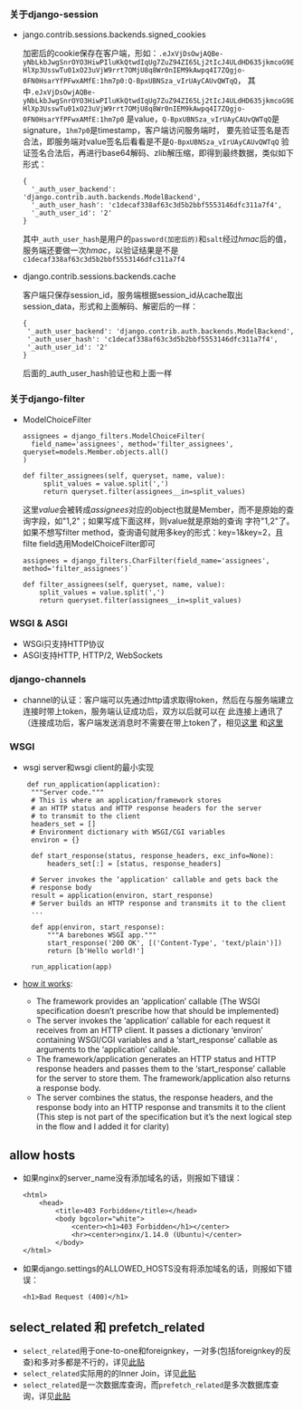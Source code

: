 ### 关于django-session
* jango.contrib.sessions.backends.signed_cookies

   加密后的cookie保存在客户端，形如：`.eJxVjDsOwjAQBe-yNbLkbJwgSnrOYO3HiwPIluKkQtwdIqUg7ZuZ94ZI65Lj2tIcJ4ULdHD635jkmcoG9EHlXp3UsswTu01xO23uVjW9rrt7OMjU8q8Wr0nIEM9kAwpq4I7ZQgjo-0FN0HsarYfPFwxAMfE:1hm7p0:Q-BpxUBNSza_vIrUAyCAUvQWTqQ`，
   其中`.eJxVjDsOwjAQBe-yNbLkbJwgSnrOYO3HiwPIluKkQtwdIqUg7ZuZ94ZI65Lj2tIcJ4ULdHD635jkmcoG9EHlXp3UsswTu01xO23uVjW9rrt7OMjU8q8Wr0nIEM9kAwpq4I7ZQgjo-0FN0HsarYfPFwxAMfE:1hm7p0`
   是value，`Q-BpxUBNSza_vIrUAyCAUvQWTqQ`是signature，`1hm7p0`是timestamp，客户端访问服务端时，
   要先验证签名是否合法，即服务端对value签名后看看是不是`Q-BpxUBNSza_vIrUAyCAUvQWTqQ`
   验证签名合法后，再进行base64解码、zlib解压缩，即得到最终数据，类似如下形式：
   
      {
        '_auth_user_backend': 'django.contrib.auth.backends.ModelBackend',
        '_auth_user_hash': 'c1decaf338af63c3d5b2bbf5553146dfc311a7f4',
        '_auth_user_id': '2'
      }
   其中`_auth_user_hash`是用户的`password(加密后的)`和`salt`经过*hmac*后的值，
   服务端还要做一次*hmac*，以验证结果是不是`c1decaf338af63c3d5b2bbf5553146dfc311a7f4`
 
 * django.contrib.sessions.backends.cache
 
   客户端只保存session_id，服务端根据session_id从cache取出session_data，形式和上面解码、解密后的一样：
      
       {
        '_auth_user_backend': 'django.contrib.auth.backends.ModelBackend',
        '_auth_user_hash': 'c1decaf338af63c3d5b2bbf5553146dfc311a7f4',
        '_auth_user_id': '2'
       }
    后面的_auth_user_hash验证也和上面一样

    
### 关于django-filter
* ModelChoiceFilter 

      assignees = django_filters.ModelChoiceFilter(
        field_name='assignees', method='filter_assignees', queryset=models.Member.objects.all()
      ) 
    
      def filter_assignees(self, queryset, name, value):     
           split_values = value.split(',')               
           return queryset.filter(assignees__in=split_values)
    
   这里*value*会被转成*assignees*对应的object也就是Member，而不是原始的查询字段，如"1,2"；如果写成下面这样，则value就是原始的查询
   字符"1,2"了。如果不想写filter method，查询语句就用多key的形式：key=1&key=2，且filte field选用ModelChoiceFilter即可
   
      assignees = django_filters.CharFilter(field_name='assignees', method='filter_assignees')`
      
      def filter_assignees(self, queryset, name, value):
          split_values = value.split(',')
          return queryset.filter(assignees__in=split_values)
          
### WSGI & ASGI
* WSGi只支持HTTP协议
* ASGI支持HTTP, HTTP/2, WebSockets

### django-channels
* channel的认证：客户端可以先通过http请求取得token，然后在与服务端建立连接时带上token，服务端认证成功后，双方以后就可以在
此连接上通讯了（连接成功后，客户端发送消息时不需要在带上token了，相见[这里](https://stackoverflow.com/a/32619655/2272451)
和[这里](https://devcenter.heroku.com/articles/websocket-security#validate-server-data)

### WSGI
* wsgi server和wsgi client的最小实现

       def run_application(application):
        """Server code."""
        # This is where an application/framework stores
        # an HTTP status and HTTP response headers for the server
        # to transmit to the client
        headers_set = []
        # Environment dictionary with WSGI/CGI variables
        environ = {}

        def start_response(status, response_headers, exc_info=None):
            headers_set[:] = [status, response_headers]
    
        # Server invokes the ‘application' callable and gets back the
        # response body
        result = application(environ, start_response)
        # Server builds an HTTP response and transmits it to the client
        ...
    
        def app(environ, start_response):
            """A barebones WSGI app."""
            start_response('200 OK', [('Content-Type', 'text/plain')])
            return [b'Hello world!']
        
        run_application(app)
        
 * [how it works](https://ruslanspivak.com/lsbaws-part2/):
   * The framework provides an ‘application’ callable (The WSGI specification doesn’t prescribe how that should be implemented)
   * The server invokes the ‘application’ callable for each request it receives from an HTTP client. It passes a dictionary ‘environ’ containing WSGI/CGI variables and a ‘start_response’ callable as arguments to the ‘application’ callable.
   * The framework/application generates an HTTP status and HTTP response headers and passes them to the ‘start_response’ callable for the server to store them. The framework/application also returns a response body.
   * The server combines the status, the response headers, and the response body into an HTTP response and transmits it to the client (This step is not part of the specification but it’s the next logical step in the flow and I added it for clarity)
   
   
## allow hosts
  * 如果nginx的server_name没有添加域名的话，则报如下错误：
    ```
    <html>
        <head>
            <title>403 Forbidden</title></head>
            <body bgcolor="white">
                <center><h1>403 Forbidden</h1></center>
                <hr><center>nginx/1.14.0 (Ubuntu)</center>
            </body>
    </html>
    ```
  * 如果django.settings的ALLOWED_HOSTS没有将添加域名的话，则报如下错误：
  
     ```<h1>Bad Request (400)</h1>```
     
## select_related 和 prefetch_related
* `select_related`用于one-to-one和foreignkey，一对多(包括foreignkey的反查)和多对多都是不行的，详见[此贴](https://timmyomahony.com/blog/misconceptions-select_related-in-django/)
* `select_related`实际用的的Inner Join，详见[此贴](https://learnbatta.com/blog/working-with-select_related-in-django-89/)
* `select_related`是一次数据库查询，而`prefetch_related`是多次数据库查询，详见[此贴](https://stackoverflow.com/a/31237071/2272451)